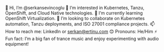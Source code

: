 👋 Hi, I’m @serkansevincoglu
👀 I’m interested in Kubernetes, Tanzu, OpenShift, and Cloud Native technologies.
🌱 I’m currently learning OpenShift Virtualization.
💞️ I’m looking to collaborate on Kubernetes automation, Tanzu deployments, and ISO 27001 compliance projects.
📫 How to reach me: LinkedIn or serkan@ertinu.com
😊 Pronouns: He/Him
⚡ Fun fact: I’m a big fan of trance music and enjoy experimenting with audio equipment!

<!---
serkansk8s/serkansk8s is a ✨ special ✨ repository because its `README.md` (this file) appears on your GitHub profile.
You can click the Preview link to take a look at your changes.
--->
